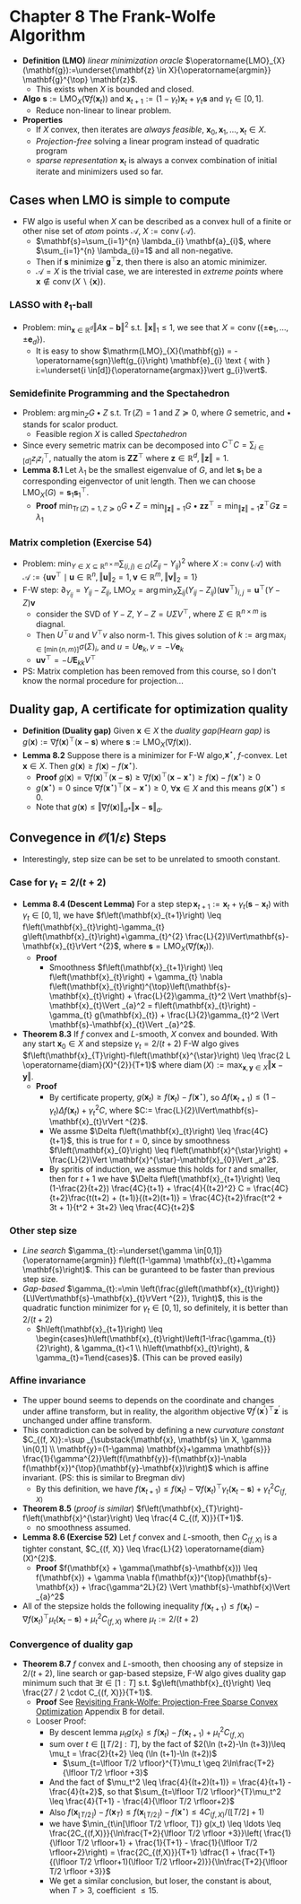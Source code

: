 # Chapter 8 The Frank-Wolfe Algorithm

- **Definition (LMO)** *linear minimization oracle* $\operatorname{LMO}_{X}(\mathbf{g}):=\underset{\mathbf{z} \in X}{\operatorname{argmin}} \mathbf{g}^{\top} \mathbf{z}$.
    - This exists when $X$ is bounded and closed.
- **Algo** $\mathbf{s}:=\mathrm{LMO}_{X}\left(\nabla f\left(\mathbf{x}_{t}\right)\right)$ and $\mathbf{x}_{t+1}:=\left(1-\gamma_{t}\right) \mathbf{x}_{t}+\gamma_{t} \mathbf{s}$ and $\gamma_{t} \in[0,1]$.
    - Reduce non-linear to linear problem.
- **Properties**
    - If $X$ convex, then iterates are *always feasible*, $\mathbf{x}_{0}, \mathbf{x}_{1}, \ldots, \mathbf{x}_{t} \in X$.
    - *Projection-free* solving a linear program instead of quadratic program
    - *sparse representation* $\mathbf{x}_t$ is always a convex combination of initial iterate and minimizers used so far.

## Cases when LMO is simple to compute
- FW algo is useful when $X$ can be described as a convex hull of a finite or other nise set of *atom* points $\mathcal{A}$, $X:= \operatorname{conv}(\mathcal{A})$.
    - $\mathbf{s}=\sum_{i=1}^{n} \lambda_{i} \mathbf{a}_{i}$, where $\sum_{i=1}^{n} \lambda_{i}=1$ and all non-negative.
    - Then if $\mathbf{s}$ minimize $\mathbf{g}^{\top} \mathbf{z}$, then there is also an atomic minimizer.
    - $\mathcal{A} = X$ is the trivial case, we are interested in *extreme points* where $\mathbf{x} \notin \operatorname{conv}(X \backslash\{\mathbf{x}\})$.

### LASSO with $\ell_1$-ball
- Problem: $\min _{\mathbf{x} \in \mathbb{R}^{d}}\Vert A \mathbf{x}-\mathbf{b}\Vert ^{2}$ s.t. $\Vert \mathbf{x}\Vert _{1} \leq 1$, we see that $X=\operatorname{conv}\left(\left\{\pm \mathbf{e}_{1}, \ldots, \pm \mathbf{e}_{d}\right\}\right)$.
    - It is easy to show $\mathrm{LMO}_{X}(\mathbf{g}) = -\operatorname{sgn}\left(g_{i}\right) \mathbf{e}_{i} \text { with } i:=\underset{i \in[d]}{\operatorname{argmax}}\vert g_{i}\vert$.


### Semidefinite Programming and the Spectahedron
- Problem: $\arg\min_{Z} G \bullet Z$ s.t. $\operatorname{Tr}(Z)=1$ and $Z \succeq 0$, where $G$ semetric, and $\bullet$ stands for scalor product.
    - Feasible region $X$ is called *Spectahedron*
- Since every semetric matrix can be decomposed into $C^{\top}C = \sum_{i\in[d]}z_{i}z_{i}^{\top}$, natually the atom is $\mathbf{Z} \mathbf{Z}^{\top}$ where $\mathbf{z} \in \mathbb{R}^{d},\Vert \mathbf{z}\Vert =1$.
- **Lemma 8.1** Let $\lambda_1$ be the smallest eigenvalue of $G$, and let $\mathbf{s}_1$ be a corresponding eigenvector of unit length. Then we can choose $\mathrm{LMO}_{X}(G)=\mathbf{s}_{1} \mathbf{s}_{1}^{\top}$.
    - **Proof** $\min _{\operatorname{Tr}(Z)=1, Z \succeq 0} G \bullet Z=\min _{\Vert \mathbf{z}\Vert =1} G \bullet \mathbf{z z}^{\top}=\min _{\Vert \mathbf{z}\Vert =1} \mathbf{z}^{\top} G \mathbf{z}=\lambda_{1}$

### Matrix completion (Exercise 54)
- Problem: $\min _{Y \in X \subseteq \mathbb{R}^{n \times m}} \sum_{(i, j) \in \Omega}\left(Z_{i j}-Y_{i j}\right)^{2}$ where $X:=\operatorname{conv}(\mathcal{A})$ with $\mathcal{A}:=\left\{\mathbf{u} \mathbf{v}^{\top} \mid \mathbf{u} \in \mathbb{R}^{n},\Vert \mathbf{u}\Vert _{2}=1 , \mathbf{v} \in \mathbb{R}^{m},\Vert \mathbf{v}\Vert _{2}=1\right\}$
- F-W step: $\partial_{Y_{ij}} = Y_{ij}-Z_{ij}$, $\mathrm{LMO}_X = \arg\min_{X} \sum_{ij} (Y_{ij}-Z_{ij})(\mathbf{uv}^{\top})_{i,j} = \mathbf{u}^{\top} (Y-Z) \mathbf{v}$
    - consider the SVD of $Y-Z$, $Y-Z = U\Sigma V^{\top}$, where $\Sigma\in\mathbb{R}^{n\times m}$ is diagnal.
    - Then $U^{\top}u$ and $V^{\top} v$ also norm-$1$. This gives solution of $k:= \arg \max_{i\in[\min\{n,m\}]} \sigma(\Sigma)_i$, and $u=U\mathbf{e}_{k}, v=-V\mathbf{e}_{k}$
    - $\mathbf{uv}^{\top} = - U\mathbf{E}_{k k}V^{\top}$
- PS: Matrix completion has been removed from this course, so I don't know the normal procedure for projection...

## Duality gap, A certificate for optimization quality
- **Definition (Duality gap)** Given $\mathbf{x}\in X$ the *duality gap(Hearn gap)* is $g(\mathbf{x}):=\nabla f(\mathbf{x})^{\top}(\mathbf{x}-\mathbf{s})$ where $\mathbf{s}:=\mathrm{LMO}_{X}(\nabla f(\mathbf{x}))$.
- **Lemma 8.2** Suppose there is a minimizer for F-W algo,$\mathbf{x}^{\star}$, $f$-convex. Let $\mathbf{x}\in X$. Then $g(\mathbf{x}) \geq f(\mathbf{x})-f\left(\mathbf{x}^{\star}\right)$.
    - **Proof** $g(\mathbf{x}) =\nabla f(\mathbf{x})^{\top}(\mathbf{x}-\mathbf{s}) \geq \nabla f(\mathbf{x})^{\top}\left(\mathbf{x}-\mathbf{x}^{\star}\right)  \geq f(\mathbf{x})-f\left(\mathbf{x}^{\star}\right) \geq 0$
    - $g(\mathbf{x}^{\star}) = 0$ since $\nabla f\left(\mathbf{x}^{\star}\right)^{\top}\left(\mathbf{x}-\mathbf{x}^{\star}\right) \geq 0$, $\forall \mathbf{x} \in X$ and this means $g(\mathbf{x}^{\star}) \leq 0$.
    - Note that $g(\mathbf{x})\leq \Vert \nabla f(\mathbf{x})\Vert _{a*} \Vert \mathbf{x}-\mathbf{s}\Vert _{a}$.

## Convegence in $\mathcal{O}(1 / \varepsilon)$ Steps
- Interestingly, step size can be set to be unrelated to smooth constant.

### Case for $\gamma_{t}=2 /(t+2)$
- **Lemma 8.4 (Descent Lemma)** For a step $\operatorname{step} \mathbf{x}_{t+1}:=\mathbf{x}_{t}+\gamma_{t}\left(\mathbf{s}-\mathbf{x}_{t}\right)$ with $\gamma_{t} \in[0,1]$, we have $f\left(\mathbf{x}_{t+1}\right) \leq f\left(\mathbf{x}_{t}\right)-\gamma_{t} g\left(\mathbf{x}_{t}\right)+\gamma_{t}^{2} \frac{L}{2}\lVert\mathbf{s}-\mathbf{x}_{t}\rVert ^{2}$, where $\mathbf{s}=\mathrm{LMO}_{X}\left(\nabla f\left(\mathbf{x}_{t}\right)\right)$.
    - **Proof**
        - Smoothness $f\left(\mathbf{x}_{t+1}\right) \leq f\left(\mathbf{x}_{t}\right) + \gamma_{t} \nabla f\left(\mathbf{x}_{t}\right)^{\top}\left(\mathbf{s}-\mathbf{x}_{t}\right) + \frac{L}{2}\gamma_{t}^2 \Vert \mathbf{s}-\mathbf{x}_{t}\Vert _{a}^2 = f\left(\mathbf{x}_{t}\right) - \gamma_{t} g(\mathbf{x}_{t}) + \frac{L}{2}\gamma_{t}^2 \Vert \mathbf{s}-\mathbf{x}_{t}\Vert _{a}^2$.
- **Theorem 8.3** If $f$ convex and $L$-smooth, $X$ convex and bounded. With any start $\mathbf{x}_0\in X$ and stepsize $\gamma_{t}=2 /(t+2)$ F-W algo gives $f\left(\mathbf{x}_{T}\right)-f\left(\mathbf{x}^{\star}\right) \leq \frac{2 L \operatorname{diam}(X)^{2}}{T+1}$ where $\operatorname{diam}(X):=\max _{\mathbf{x}, \mathbf{y} \in X}\Vert \mathbf{x}-\mathbf{y}\Vert$.
    - **Proof**
        - By certificate property, $g\left(\mathbf{x}_{t}\right) \geq f\left(\mathbf{x}_{t}\right) - f\left(\mathbf{x}^{\star}\right)$, so $\Delta f\left(\mathbf{x}_{t+1}\right) \leq (1-\gamma_t) \Delta f\left(\mathbf{x}_{t}\right) + \gamma_{t}^{2} C$, where $C:= \frac{L}{2}\lVert\mathbf{s}-\mathbf{x}_{t}\rVert ^{2}$.
        - We assme $\Delta f\left(\mathbf{x}_{t}\right) \leq \frac{4C}{t+1}$, this is true for $t=0$, since by smoothness $f\left(\mathbf{x}_{0}\right) \leq f\left(\mathbf{x}^{\star}\right) + \frac{L}{2}\Vert \mathbf{x}^{\star}-\mathbf{x}_{0}\Vert _a^2$.
        - By spritis of induction, we assmue this holds for $t$ and smaller, then for $t+1$ we have $\Delta f\left(\mathbf{x}_{t+1}\right) \leq (1-\frac{2}{t+2}) \frac{4C}{t+1} + \frac{4}{(t+2)^2} C = \frac{4C}{t+2}\frac{t(t+2) + (t+1)}{(t+2)(t+1)} = \frac{4C}{t+2}\frac{t^2 + 3t + 1}{t^2 + 3t+2} \leq \frac{4C}{t+2}$

### Other step size
- *Line search* $\gamma_{t}:=\underset{\gamma \in[0,1]}{\operatorname{argmin}} f\left((1-\gamma) \mathbf{x}_{t}+\gamma \mathbf{s}\right)$. This can be guranteed to be faster than previous step size.
- *Gap-based* $\gamma_{t}:=\min \left(\frac{g\left(\mathbf{x}_{t}\right)}{L\lVert\mathbf{s}-\mathbf{x}_{t}\rVert ^{2}}, 1\right)$, this is the quadratic function minimizer for $\gamma_t\in[0, 1]$, so definitely, it is better than $2/(t+2)$
    - $h\left(\mathbf{x}_{t+1}\right) \leq \begin{cases}h\left(\mathbf{x}_{t}\right)\left(1-\frac{\gamma_{t}}{2}\right), & \gamma_{t}<1 \\ h\left(\mathbf{x}_{t}\right), & \gamma_{t}=1\end{cases}$. (This can be proved easily)

    
### Affine invariance
- The upper bound seems to depends on the coordinate and changes under affine transform, but in reality, the algorithm objective $\nabla f^{\prime}\left(\mathbf{x}^{\prime}\right)^{\top} \mathbf{z}^{\prime}$ is unchanged under affine transform.
- This contradiction can be solved by defining a new *curvature constant* $C_{(f, X)}:=\sup _{\substack{\mathbf{x}, \mathbf{s} \in X, \gamma \in(0,1] \\ \mathbf{y}=(1-\gamma) \mathbf{x}+\gamma \mathbf{s}}} \frac{1}{\gamma^{2}}\left(f(\mathbf{y})-f(\mathbf{x})-\nabla f(\mathbf{x})^{\top}(\mathbf{y}-\mathbf{x})\right)$ which is affine invariant. (PS: this is similar to Bregman div)
    - By this definition, we have $f\left(\mathbf{x}_{t+1}\right) \leq f\left(\mathbf{x}_{t}\right)-\nabla f\left(\mathbf{x}_{t}\right)^{\top} \gamma_{t}\left(\mathbf{x}_{t}-\mathbf{s}\right)+\gamma_{t}^{2} C_{(f, X)}$
- **Theorem 8.5** (*proof is similar*) $f\left(\mathbf{x}_{T}\right)-f\left(\mathbf{x}^{\star}\right) \leq \frac{4 C_{(f, X)}}{T+1}$.
    - no smoothness assumed.
- **Lemma 8.6 (Exercise 52)** Let $f$ convex and $L$-smooth, then $C_{(f,X)}$ is a tighter constant, $C_{(f, X)} \leq \frac{L}{2} \operatorname{diam}(X)^{2}$.
    - **Proof** $f(\mathbf{x} + \gamma(\mathbf{s}-\mathbf{x})) \leq f(\mathbf{x}) + \gamma \nabla f(\mathbf{x})^{\top}(\mathbf{s}-\mathbf{x}) + \frac{\gamma^2L}{2} \Vert \mathbf{s}-\mathbf{x}\Vert _{a}^2$
- All of the stepsize holds the following inequality $f\left(\mathbf{x}_{t+1}\right) \leq f\left(\mathbf{x}_{t}\right)-\nabla f\left(\mathbf{x}_{t}\right)^{\top} \mu_{t}\left(\mathbf{x}_{t}-\mathbf{s}\right)+\mu_{t}^{2} C_{(f, X)}$ where $\mu_{t} := 2/(t+2)$

### Convergence of duality gap
- **Theorem 8.7** $f$ convex and $L$-smooth, then choosing any of stepsize in $2/(t+2)$, line search or gap-based stepsize, F-W algo gives duality gap minimum such that $\exists t\in[1:T]$ s.t. $g\left(\mathbf{x}_{t}\right) \leq \frac{27 / 2 \cdot C_{(f, X)}}{T+1}$.
    - **Proof** See [Revisiting Frank-Wolfe: Projection-Free Sparse Convex Optimization](https://os.zhdk.cloud.switch.ch/tind-tmp-epfl/868923b6-e0a1-44c1-81de-1007d0b72fb4?response-content-disposition=attachment%3B%20filename%2A%3DUTF-8%27%27jaggi13-supp.pdf&response-content-type=application%2Fpdf&AWSAccessKeyId=ded3589a13b4450889b2f728d54861a6&Expires=1660427390&Signature=nqJz3xkkHQYhywJhz6SuhIbbbj4%3D) Appendix B for detail.
    - Looser Proof:
        - By descent lemma $\mu_{t}g(x_t) \leq f\left(\mathbf{x}_{t}\right) - f\left(\mathbf{x}_{t+1}\right)  + \mu_{t}^2 C_{(f, X)}$
        - sum over $t\in[\lfloor T/2 \rfloor:T]$, by the fact of $2(\ln (t+2)-\ln (t+3))\leq \mu_t = \frac{2}{t+2} \leq (\ln (t+1)-\ln (t+2))$
            - $\sum_{t=\lfloor T/2 \rfloor}^{T}\mu_t \geq 2\ln\frac{T+2}{\lfloor T/2 \rfloor +3}$
        - And the fact of $\mu_t^2 \leq \frac{4}{(t+2)(t+1)} = \frac{4}{t+1} - \frac{4}{t+2}$, so that $\sum_{t=\lfloor T/2 \rfloor}^{T}\mu_t^2 \leq \frac{4}{T+1} - \frac{4}{\lfloor T/2 \rfloor+2}$
        - Also $f\left(\mathbf{x}_{\lfloor T/2 \rfloor}\right) - f\left(\mathbf{x}_{T}\right) \leq f\left(\mathbf{x}_{\lfloor T/2 \rfloor}\right) - f\left(\mathbf{x}^{\star}\right) \leq 4C_{(f,X)}/ (\lfloor T/2 \rfloor+1)$ 
        - we have $\min_{t\in[\lfloor T/2 \rfloor, T]} g(x_t) \leq \ldots \leq \frac{2C_{(f,X)}}{\ln\frac{T+2}{\lfloor T/2 \rfloor +3}}\left( \frac{1}{\lfloor T/2 \rfloor+1} + \frac{1}{T+1} - \frac{1}{\lfloor T/2 \rfloor+2}\right) = \frac{2C_{(f,X)}}{T+1} \dfrac{1 + \frac{T+1}{(\lfloor T/2 \rfloor+1)(\lfloor T/2 \rfloor+2)}}{\ln\frac{T+2}{\lfloor T/2 \rfloor +3}}$
        - We get a similar conclusion, but loser, the constant is about, when $T>3$, coefficient $\leq 15$.
